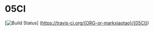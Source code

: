 # 05CI
[![Build Status](https://travis-ci.org/{ORG-or-markxiaotao}/{05CI}.png?branch=master)]
(https://travis-ci.org/{ORG-or-markxiaotao}/{05CI})